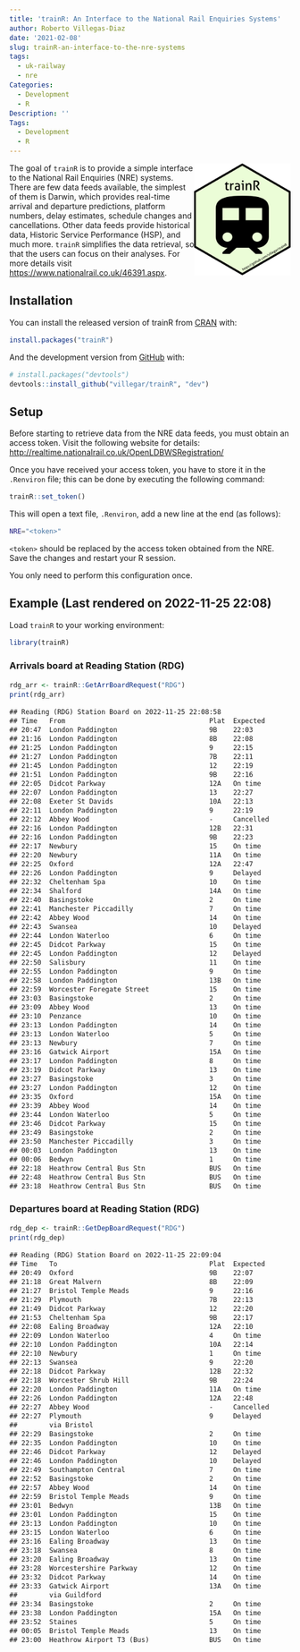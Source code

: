 ```yaml
---
title: 'trainR: An Interface to the National Rail Enquiries Systems'
author: Roberto Villegas-Diaz
date: '2021-02-08'
slug: trainR-an-interface-to-the-nre-systems
tags:
  - uk-railway
  - nre
Categories:
  - Development
  - R
Description: ''
Tags:
  - Development
  - R
---
```


<img src="https://raw.githubusercontent.com/villegar/trainR/main/inst/images/logo.png" alt="logo" align="right" height=200px/>

The goal of `trainR` is to provide a simple interface to the 
National Rail Enquiries (NRE) systems. There are few data feeds 
available, the simplest of them is Darwin, which provides real-time 
arrival and departure predictions, platform numbers, delay estimates, 
schedule changes and cancellations. Other data feeds provide historical 
data, Historic Service Performance (HSP), and much more. `trainR` 
simplifies the data retrieval, so that the users can focus on their 
analyses. For more details visit 
https://www.nationalrail.co.uk/46391.aspx.

## Installation

You can install the released version of trainR from [CRAN](https://CRAN.R-project.org) with:

``` r
install.packages("trainR")
```

And the development version from [GitHub](https://github.com/) with:

``` r
# install.packages("devtools")
devtools::install_github("villegar/trainR", "dev")
```

## Setup
Before starting to retrieve data from the NRE data feeds, you must obtain an access token. 
Visit the following website for details: http://realtime.nationalrail.co.uk/OpenLDBWSRegistration/

Once you have received your access token, you have to store it in the `.Renviron` file; this can be 
done by executing the following command:


```r
trainR::set_token()
```

This will open a text file, `.Renviron`, add a new line at the end (as follows):

```bash
NRE="<token>"
```

`<token>` should be replaced by the access token obtained from the NRE. Save the changes and restart 
your R session.

You only need to perform this configuration once.

## Example (Last rendered on 2022-11-25 22:08)

Load `trainR` to your working environment:

```r
library(trainR)
```

### Arrivals board at Reading Station (RDG)


```r
rdg_arr <- trainR::GetArrBoardRequest("RDG")
print(rdg_arr)
```

```
## Reading (RDG) Station Board on 2022-11-25 22:08:58
## Time   From                                    Plat  Expected
## 20:47  London Paddington                       9B    22:03
## 21:16  London Paddington                       8B    22:08
## 21:25  London Paddington                       9     22:15
## 21:27  London Paddington                       7B    22:11
## 21:45  London Paddington                       12    22:19
## 21:51  London Paddington                       9B    22:16
## 22:05  Didcot Parkway                          12A   On time
## 22:07  London Paddington                       13    22:27
## 22:08  Exeter St Davids                        10A   22:13
## 22:11  London Paddington                       9     22:19
## 22:12  Abbey Wood                              -     Cancelled
## 22:16  London Paddington                       12B   22:31
## 22:16  London Paddington                       9B    22:23
## 22:17  Newbury                                 15    On time
## 22:20  Newbury                                 11A   On time
## 22:25  Oxford                                  12A   22:47
## 22:26  London Paddington                       9     Delayed
## 22:32  Cheltenham Spa                          10    On time
## 22:34  Shalford                                14A   On time
## 22:40  Basingstoke                             2     On time
## 22:41  Manchester Piccadilly                   7     On time
## 22:42  Abbey Wood                              14    On time
## 22:43  Swansea                                 10    Delayed
## 22:44  London Waterloo                         6     On time
## 22:45  Didcot Parkway                          15    On time
## 22:45  London Paddington                       12    Delayed
## 22:50  Salisbury                               11    On time
## 22:55  London Paddington                       9     On time
## 22:58  London Paddington                       13B   On time
## 22:59  Worcester Foregate Street               15    On time
## 23:03  Basingstoke                             2     On time
## 23:09  Abbey Wood                              13    On time
## 23:10  Penzance                                10    On time
## 23:13  London Paddington                       14    On time
## 23:13  London Waterloo                         5     On time
## 23:13  Newbury                                 7     On time
## 23:16  Gatwick Airport                         15A   On time
## 23:17  London Paddington                       8     On time
## 23:19  Didcot Parkway                          13    On time
## 23:27  Basingstoke                             3     On time
## 23:27  London Paddington                       12    On time
## 23:35  Oxford                                  15A   On time
## 23:39  Abbey Wood                              14    On time
## 23:44  London Waterloo                         5     On time
## 23:46  Didcot Parkway                          15    On time
## 23:49  Basingstoke                             2     On time
## 23:50  Manchester Piccadilly                   3     On time
## 00:03  London Paddington                       13    On time
## 00:06  Bedwyn                                  1     On time
## 22:18  Heathrow Central Bus Stn                BUS   On time
## 22:48  Heathrow Central Bus Stn                BUS   On time
## 23:18  Heathrow Central Bus Stn                BUS   On time
```

### Departures board at Reading Station (RDG)


```r
rdg_dep <- trainR::GetDepBoardRequest("RDG")
print(rdg_dep)
```

```
## Reading (RDG) Station Board on 2022-11-25 22:09:04
## Time   To                                      Plat  Expected
## 20:49  Oxford                                  9B    22:07
## 21:18  Great Malvern                           8B    22:09
## 21:27  Bristol Temple Meads                    9     22:16
## 21:29  Plymouth                                7B    22:13
## 21:49  Didcot Parkway                          12    22:20
## 21:53  Cheltenham Spa                          9B    22:17
## 22:08  Ealing Broadway                         12A   22:10
## 22:09  London Waterloo                         4     On time
## 22:10  London Paddington                       10A   22:14
## 22:10  Newbury                                 1     On time
## 22:13  Swansea                                 9     22:20
## 22:18  Didcot Parkway                          12B   22:32
## 22:18  Worcester Shrub Hill                    9B    22:24
## 22:20  London Paddington                       11A   On time
## 22:26  London Paddington                       12A   22:48
## 22:27  Abbey Wood                              -     Cancelled
## 22:27  Plymouth                                9     Delayed
##        via Bristol                             
## 22:29  Basingstoke                             2     On time
## 22:35  London Paddington                       10    On time
## 22:46  Didcot Parkway                          12    Delayed
## 22:46  London Paddington                       10    Delayed
## 22:49  Southampton Central                     7     On time
## 22:52  Basingstoke                             2     On time
## 22:57  Abbey Wood                              14    On time
## 22:59  Bristol Temple Meads                    9     On time
## 23:01  Bedwyn                                  13B   On time
## 23:01  London Paddington                       15    On time
## 23:13  London Paddington                       10    On time
## 23:15  London Waterloo                         6     On time
## 23:16  Ealing Broadway                         13    On time
## 23:18  Swansea                                 8     On time
## 23:20  Ealing Broadway                         13    On time
## 23:28  Worcestershire Parkway                  12    On time
## 23:32  Didcot Parkway                          14    On time
## 23:33  Gatwick Airport                         13A   On time
##        via Guildford                           
## 23:34  Basingstoke                             2     On time
## 23:38  London Paddington                       15A   On time
## 23:52  Staines                                 5     On time
## 00:05  Bristol Temple Meads                    13    On time
## 23:00  Heathrow Airport T3 (Bus)               BUS   On time
```
